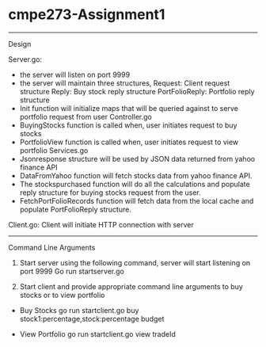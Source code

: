 # cmpe273-Assignment1

----------------------
Design

Server.go: 
-    the server will listen on port 9999
-    the server will maintain three structures,
Request: Client request structure
Reply: Buy stock reply structure
PortFolioReply: Portfolio reply structure
-    Init function will initialize maps that will be queried against to serve portfolio request from user
Controller.go 
-    BuyingStocks function is called when, user initiates request to buy stocks
-    PortfolioView function is called when, user initiates request to view portfolio
Services.go
-    Jsonresponse structure will be used by JSON data returned from yahoo finance API
-    DataFromYahoo function will fetch stocks data from yahoo finance API.
-    The stockspurchased function will do all the calculations and populate reply structure for buying stocks request from the user.
-    FetchPortFolioRecords function will fetch data from the local cache and populate PortFolioReply structure.

Client.go: Client will initiate HTTP connection with server



----------------------
Command Line Arguments

1) Start server using the following command, server will start listening on port 9999
    Go run startserver.go

2) Start client and provide appropriate command line arguments to buy stocks or to view portfolio

-  Buy Stocks
    go run startclient.go buy stock1:percentage,stock:percentage budget

-  View Portfolio
    go run startclient.go view tradeId  




